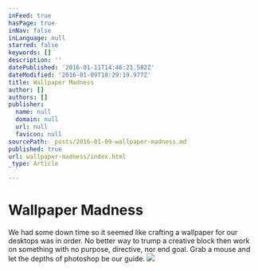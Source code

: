 ```yaml
---
inFeed: true
hasPage: true
inNav: false
inLanguage: null
starred: false
keywords: []
description: ''
datePublished: '2016-01-11T14:46:21.582Z'
dateModified: '2016-01-09T18:29:19.977Z'
title: Wallpaper Madness
author: []
authors: []
publisher:
  name: null
  domain: null
  url: null
  favicon: null
sourcePath: _posts/2016-01-09-wallpaper-madness.md
published: true
url: wallpaper-madness/index.html
_type: Article

---
```

# Wallpaper Madness

We had some down time so it seemed like crafting a wallpaper for our desktops was in order. No better way to trump a creative block then work on something with no purpose, directive, nor end goal. Grab a mouse and let the depths of photoshop be our guide. ![](https://the-grid-user-content.s3-us-west-2.amazonaws.com/6738150a-195e-4687-8abc-51a990174a18.jpg)